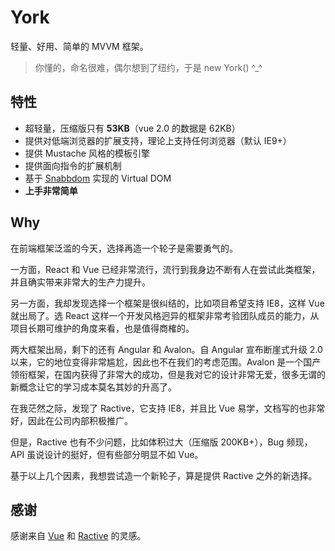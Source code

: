 # York

轻量、好用、简单的 MVVM 框架。

> 你懂的，命名很难，偶尔想到了纽约，于是 new York() ^_^

## 特性

* 超轻量，压缩版只有 **53KB**（vue 2.0 的数据是 62KB）
* 提供对低端浏览器的扩展支持，理论上支持任何浏览器（默认 IE9+）
* 提供 Mustache 风格的模板引擎
* 提供面向指令的扩展机制
* 基于 [Snabbdom](https://github.com/snabbdom/snabbdom) 实现的 Virtual DOM
* **上手非常简单**

## Why

在前端框架泛滥的今天，选择再造一个轮子是需要勇气的。

一方面，React 和 Vue 已经非常流行，流行到我身边不断有人在尝试此类框架，并且确实带来非常大的生产力提升。

另一方面，我却发现选择一个框架是很纠结的，比如项目希望支持 IE8，这样 Vue 就出局了。选 React 这样一个开发风格迥异的框架非常考验团队成员的能力，从项目长期可维护的角度来看，也是值得商榷的。

两大框架出局，剩下的还有 Angular 和 Avalon。自 Angular 宣布断崖式升级 2.0 以来，它的地位变得非常尴尬，因此也不在我们的考虑范围。Avalon 是一个国产领衔框架，在国内获得了非常大的成功，但是我对它的设计非常无爱，很多无谓的新概念让它的学习成本莫名其妙的升高了。

在我茫然之际，发现了 Ractive，它支持 IE8，并且比 Vue 易学，文档写的也非常好，因此在公司内部积极推广。

但是，Ractive 也有不少问题，比如体积过大（压缩版 200KB+），Bug 频现，API   虽说设计的挺好，但有些部分明显不如 Vue。

基于以上几个因素，我想尝试造一个新轮子，算是提供 Ractive 之外的新选择。

## 感谢

感谢来自 [Vue](http://vuejs.org) 和 [Ractive](http://www.ractivejs.org/) 的灵感。